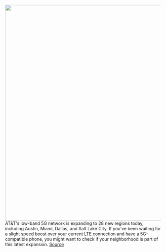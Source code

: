 <img src='https://cdn.vox-cdn.com/thumbor/MSjuzjnq-9287Wqb3JsrrXYe9EU=/0x0:2040x1360/1200x800/filters:focal(857x517:1183x843)/cdn.vox-cdn.com/uploads/chorus_image/image/66998289/acastro_180322_1777_0001.0.jpg' width='700px' /><br/>
AT&T's low-band 5G network is expanding to 28 new regions today, including Austin, Miami, Dallas, and Salt Lake City. If you've been waiting for a slight speed boost over your current LTE connection and have a 5G-compatible phone, you might want to check if your neighborhood is part of this latest expansion.
<a href='https://www.theverge.com/2020/6/29/21307403/att-5g-coverage-new-cities-austin-miami-salt-lake-city'> Source <a/>